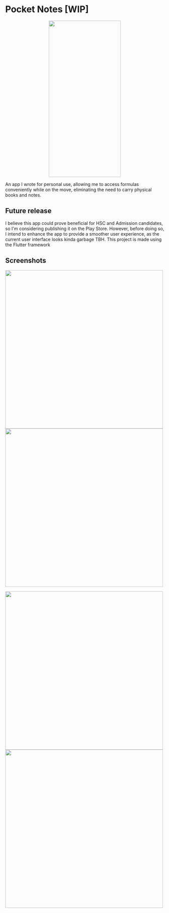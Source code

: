 # Pocket Notes [WIP]
<p align="center">
<img align="center" src="images/Screenshot_1.png" width= 228 height= 494 >
</p>
An app I wrote for personal use, allowing me to access formulas conveniently while on the move, eliminating the need to carry physical books and notes.

## Future release
I believe this app could prove beneficial for HSC and Admission candidates, so I'm considering publishing it on the Play Store. However, before doing so, I intend to enhance the app to provide a smoother user experience, as the current user interface looks kinda garbage TBH. This project is made using the Flutter framework

## Screenshots
<p float="center">
  <img src="images/Screenshot_2.png" width="500" />
  <img src="images/Screenshot_3.png" width="500" />
</p>
<p float="center">
  <img src="images/Screenshot_6.png" width="500" />
  <img src="images/Screenshot_5.png" width="500" />
</p>
